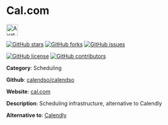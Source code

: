 
# Cal.com 

<a href="https://cal.com/"><img src="https://icons.duckduckgo.com/ip3/cal.com.ico" alt="Avatar" width="30" height="30" /></a>

[![GitHub stars](https://img.shields.io/github/stars/calendso/calendso.svg?style=social&label=Star&maxAge=2592000)](https://GitHub.com/calendso/calendso/stargazers/) [![GitHub forks](https://img.shields.io/github/forks/calendso/calendso.svg?style=social&label=Fork&maxAge=2592000)](https://GitHub.com/calendso/calendso/network/) [![GitHub issues](https://img.shields.io/github/issues/calendso/calendso.svg)](https://GitHub.com/Ncalendso/calendso/issues/)

[![GitHub license](https://img.shields.io/github/license/calendso/calendso.svg)](https://github.com/calendso/calendso/blob/master/LICENSE) [![GitHub contributors](https://img.shields.io/github/contributors/calendso/calendso.svg)](https://GitHub.com/calendso/calendso/graphs/contributors/) 

**Category**: Scheduling

**Github**: [calendso/calendso](https://github.com/calendso/calendso)

**Website**: [cal.com](https://cal.com/)

**Description**:
Scheduling infrastructure, alternative to Calendly

**Alternative to**: [Calendly](https://calendly.com/)

